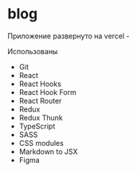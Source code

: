 # blog

Приложение развернуто на vercel - 

Использованы
- Git
- React
- React Hooks
- React Hook Form
- React Router
- Redux
- Redux Thunk
- TypeScript
- SASS
- CSS modules
- Markdown to JSX
- Figma